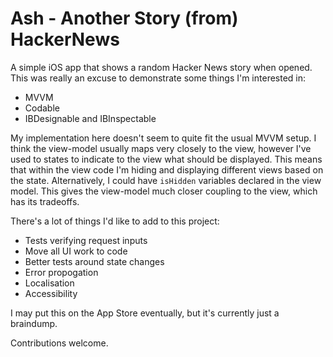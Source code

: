 # Ash - Another Story (from) HackerNews

A simple iOS app that shows a random Hacker News story when opened.
This was really an excuse to demonstrate some things I'm interested in:
- MVVM
- Codable
- IBDesignable and IBInspectable

My implementation here doesn't seem to quite fit the usual MVVM setup. I think
the view-model usually maps very closely to the view, however I've used to
states to indicate to the view what should be displayed. This means that within
the view code I'm hiding and displaying different views based on the state.
Alternatively, I could have `isHidden` variables declared in the view model.
This gives the view-model much closer coupling to the view, which has its
tradeoffs.

There's a lot of things I'd like to add to this project:
- Tests verifying request inputs
- Move all UI work to code
- Better tests around state changes
- Error propogation
- Localisation
- Accessibility

I may put this on the App Store eventually, but it's currently just a
braindump.

Contributions welcome.
